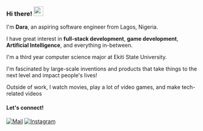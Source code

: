 ### Hi there! <img src="https://emojis.slackmojis.com/emojis/images/1536351075/4594/blob-wave.gif" width="25"/>

I'm **Dara**, an aspiring software engineer from Lagos, Nigeria.

I have great interest in **full-stack development**, **game development**, **Artificial Intelligence**, and everything in-between.

I'm a third year computer science major at Ekiti State University.

I'm fascinated by large-scale inventions and products that take things to the next level and impact people's lives!

Outside of work, I watch movies, play a lot of video games, and make tech-related videos

#### Let's connect!
[<img alt="Mail" src="https://img.shields.io/badge/Mail-%23000000.svg?&style=for-the-badge&logo=Medium&logoColor=white" />](mailto:adebayooluwadarasimi1@gmail.com)
[<img alt="Instagram" src="https://img.shields.io/badge/Instagram-%230E76A8.svg?&style=for-the-badge&logo=LinkedIn&logoColor=white" />](https://ig.me/m/daraoncho)

<!--
**daraoncho/daraoncho** is a ✨ _special_ ✨ repository because its `README.md` (this file) appears on your GitHub profile.

Here are some ideas to get you started:

- 🔭 I’m currently working on ...
- 🌱 I’m currently learning ...
- 👯 I’m looking to collaborate on ...
- 🤔 I’m looking for help with ...
- 💬 Ask me about ...
- 📫 How to reach me: ...
- 😄 Pronouns: ...
- ⚡ Fun fact: ...
-->
